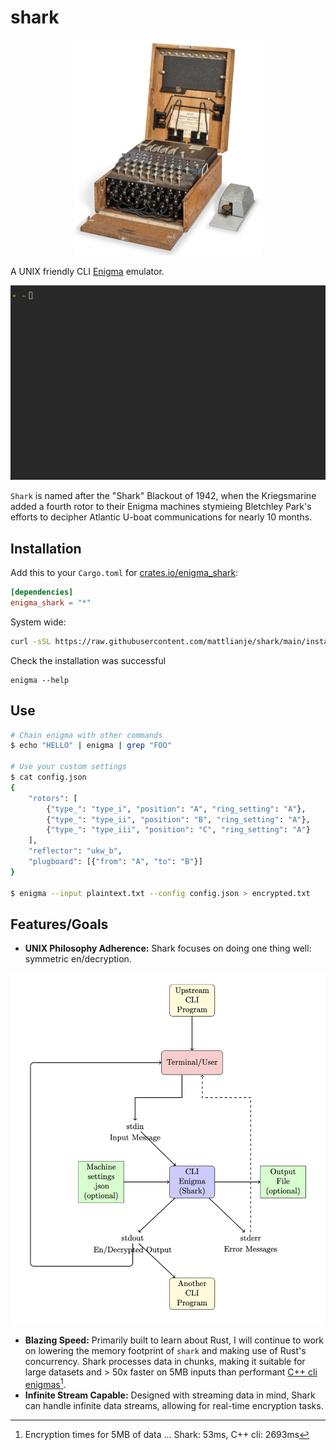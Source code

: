 # shark
<p align="center">
  <img src="img/4-rotor-enigma.jpeg" width="300" alt="four rotor Enigma">
</p>

A UNIX friendly CLI [Enigma](https://en.wikipedia.org/wiki/Enigma_machine) emulator.

![shark on unix](img/bp-readme.gif)

`Shark` is named after the "Shark" Blackout of 1942, when the Kriegsmarine added a fourth rotor to their Enigma machines 
stymieing Bletchley Park's efforts to decipher Atlantic U-boat communications for nearly 10 months.

## Installation
Add this to your `Cargo.toml` for [crates.io/enigma_shark](https://crates.io/crates/enigma_shark):
```toml
[dependencies]
enigma_shark = "*"
```

System wide:
```bash
curl -sSL https://raw.githubusercontent.com/mattlianje/shark/main/install.sh | bash
```

Check the installation was successful
```
enigma --help
```

## Use
```bash
# Chain enigma with other commands
$ echo "HELLO" | enigma | grep "FOO"

# Use your custom settings
$ cat config.json
{
    "rotors": [
        {"type_": "type_i", "position": "A", "ring_setting": "A"},
        {"type_": "type_ii", "position": "B", "ring_setting": "A"},
        {"type_": "type_iii", "position": "C", "ring_setting": "A"}
    ],
    "reflector": "ukw_b",
    "plugboard": [{"from": "A", "to": "B"}]
}

$ enigma --input plaintext.txt --config config.json > encrypted.txt
```
## Features/Goals
- **UNIX Philosophy Adherence:** Shark focuses on doing one thing well: symmetric en/decryption.

![UNIX philosophy](img/enigma-pipes-diagram.png)
- **Blazing Speed:** Primarily built to learn about Rust, I will continue to work on lowering the memory footprint of `shark` and making use of Rust's concurrency. Shark processes data in chunks, making it suitable for large datasets and > 50x faster on 5MB inputs than performant [C++ cli enigmas](benches/bench.sh)[^1].
- **Infinite Stream Capable:** Designed with streaming data in mind, Shark can handle infinite data streams, allowing for real-time encryption tasks.

[^1]: Encryption times for 5MB of data ... Shark: 53ms, C++ cli: 2693ms
